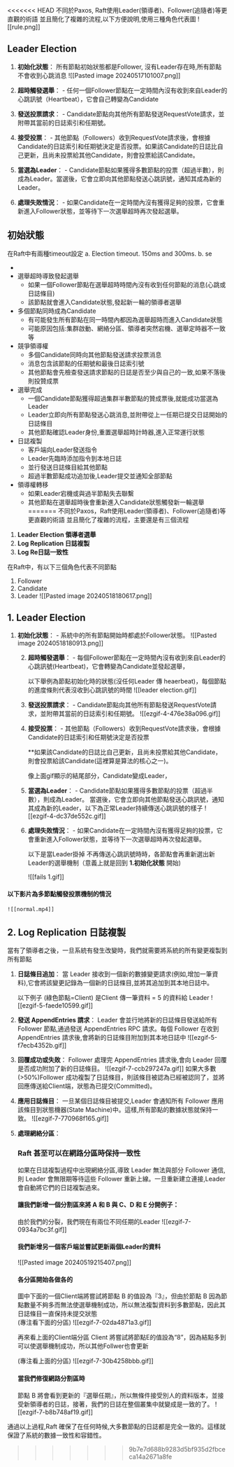 <<<<<<< HEAD
不同於Paxos, Raft使用Leader(領導者)、Follower(追隨者)等更直觀的術語
並且簡化了複雜的流程,以下方便說明,使用三種角色代表圖
![[rule.png]]

## Leader Election 

 1. **初始化狀態**： 所有節點初始狀態都是Follower, 沒有Leader存在時,所有節點不會收到心跳消息
   ![[Pasted image 20240517101007.png]]

 
 2. **超時觸發選舉**： - 任何一個Follower節點在一定時間內沒有收到來自Leader的心跳訊號（Heartbeat），它會自己轉變為Candidate
 
  
  
 3. **發送投票請求**： - Candidate節點向其他所有節點發送RequestVote請求，並附帶其當前的日誌索引和任期號。 
  
  
  
 4. **接受投票**： - 其他節點（Followers）收到RequestVote請求後，會根據Candidate的日誌索引和任期號決定是否投票。如果該Candidate的日誌比自己更新，且尚未投票給其他Candidate，則會投票給該Candidate。 
  
  
  
 5. **當選為Leader**： - Candidate節點如果獲得多數節點的投票（超過半數），則成為Leader。當選後，它會立即向其他節點發送心跳訊號，通知其成為新的Leader。 
  
  
  
 6. **處理失敗情況**： - 如果Candidate在一定時間內沒有獲得足夠的投票，它會重新進入Follower狀態，並等待下一次選舉超時再次發起選舉。
  
  
  
## 初始狀態


 在Raft中有兩種timeout設定
		a. Election timeout.
			150ms and 300ms.
		b. se








- 
- 選舉超時導致發起選舉
    - 如果一個Follower節點在選舉超時時間內沒有收到任何節點的消息(心跳或日誌條目)
    - 該節點就會進入Candidate狀態,發起新一輪的領導者選舉
- 多個節點同時成為Candidate
    - 有可能發生所有節點在同一時間內都因為選舉超時而進入Candidate狀態
    - 可能原因包括:集群啟動、網絡分區、領導者突然宕機、選舉定時器不一致等
- 競爭領導權
    - 多個Candidate同時向其他節點發送請求投票消息
    - 消息包含該節點的任期號和最後日誌索引號
    - 其他節點會先檢查發送請求節點的日誌是否至少與自己的一致,如果不落後則投贊成票
- 選舉完成
    - 一個Candidate節點獲得超過集群半數節點的贊成票後,就能成功當選為Leader
    - Leader立即向所有節點發送心跳消息,並附帶從上一任期已提交日誌開始的日誌條目
    - 其他節點確認Leader身份,重置選舉超時計時器,進入正常運行狀態
- 日誌複製
    - 客戶端向Leader發送指令
    - Leader先臨時添加指令到本地日誌
    - 並行發送日誌條目給其他節點
    - 超過半數節點成功追加後,Leader提交並通知全部節點
- 領導權轉移
    - 如果Leader宕機或與過半節點失去聯繫
    - 其他節點在選舉超時後會重新進入Candidate狀態觸發新一輪選舉
=======
不同於Paxos，Raft使用Leader(領導者)、Follower(追隨者)等更直觀的術語
並且簡化了複雜的流程，主要還是有三個流程

1. **Leader Election 領導者選舉**
2. **Log Replication 日誌複製**
3. **Log Re日誌一致性**

在Raft中，有以下三個角色代表不同節點
1. Follower
2. Candidate
3. Leader
![[Pasted image 20240518180617.png]]

## 1. Leader Election

1. **初始化狀態**： - 系統中的所有節點開始時都處於Follower狀態。 
	   ![[Pasted image 20240518180913.png]]
	   
	2. **超時觸發選舉**： - 每個Follower節點在一定時間內沒有收到來自Leader的心跳訊號(Heartbeat)，它會轉變為Candidate並發起選舉，
	   
	   以下舉例為節點初始化時的狀態(沒任何Leader 傳 heaerbeat)，每個節點的進度條則代表沒收到心跳訊號的時間
	   ![[leader election.gif]]

	3. **發送投票請求**： - Candidate節點向其他所有節點發送RequestVote請求，並附帶其當前的日誌索引和任期號。 
	   ![[ezgif-4-476e38a096.gif]]

	4. **接受投票**： - 其他節點（Followers）收到RequestVote請求後，會根據Candidate的日誌索引和任期號決定是否投票
	   
	   **如果該Candidate的日誌比自己更新，且尚未投票給其他Candidate，則會投票給該Candidate(這裡算是算法的核心之一)。
	   
	   像上面gif顯示的結尾部分，Candidate變成Leader，
	   
	1. **當選為Leader**： - Candidate節點如果獲得多數節點的投票（超過半數），則成為Leader。
	   當選後，它會立即向其他節點發送心跳訊號，通知其成為新的Leader，以下為正常Leader持續傳送心跳訊號的樣子
	   ![[ezgif-4-dc37de552c.gif]]
	   
	6. **處理失敗情況**： - 如果Candidate在一定時間內沒有獲得足夠的投票，它會重新進入Follower狀態，並等待下一次選舉超時再次發起選舉。
	   
	   以下是當Leader掛掉 不再傳送心跳訊號時時，各節點會再重新選出新Leader的選舉機制（意義上就是回到 **1.初始化狀態** 開始)
	   
	   ![[fails 1.gif]]
#### 以下影片為多節點觸發投票機制的情況	
	![[normal.mp4]]

## 2. Log Replication 日誌複製

當有了領導者之後，一旦系統有發生改變時，我們就需要將系統的所有變更複製到所有節點

1. **日誌條目追加**：
   當 Leader 接收到一個新的數據變更請求(例如,增加一筆資料),它會將該變更記錄為一個新的日誌條目,並將其追加到其本地日誌中。
   
   以下例子 (綠色節點=Client) 是Client 傳一筆資料 = 5 的資料給 Leader 
    ![[ezgif-5-faede10599.gif]]
   
2. **發送 AppendEntries 請求**：
   Leader 會並行地將新的日誌條目發送給所有 Follower 節點,通過發送 AppendEntries RPC 請求。每個 Follower 在收到 AppendEntries 請求後,會將新的日誌條目附加到其本地日誌中
![[ezgif-5-f7ecb4352b.gif]]

3. **回覆成功或失敗**：
   Follower 處理完 AppendEntries 請求後,會向 Leader 回覆是否成功附加了新的日誌條目。
   ![[ezgif-7-ccb297247a.gif]]
   如果大多數(>50%)Follower 成功複製了日誌條目，則該條目被認為已經被認同了，並將回應傳送給Client端，狀態為已提交(Committed)。

4. **應用日誌條目**：
   一旦某個日誌條目被提交,Leader 會通知所有 Follower 應用該條目到狀態機器(State Machine)中。這樣,所有節點的數據狀態就保持一致。
      ![[ezgif-7-770968f165.gif]]
      
      
5. **處理網絡分區**：
   ### Raft 甚至可以在網路分區時保持一致性
   如果在日誌複製過程中出現網絡分區,導致 Leader 無法與部分 Follower 通信,則 Leader 會無限期等待這些 Follower 重新上線。一旦重新建立連接,Leader 會自動將它們的日誌複製過來。
   
   #### 讓我們新增一個分割區來將 A 和 B 與 C、D 和 E 分開例子：
   由於我們的分裂，我們現在有兩位不同任期的Leader
   ![[ezgif-7-0934a7bc3f.gif]]
   
   #### 我們新增另一個客戶端並嘗試更新兩個Leader的資料
   ![[Pasted image 20240519215407.png]]

   #### 各分區開始各做各的
   
   圖中下面的一個Client端將嘗試將節點 B 的值設為『3』，但由於節點 B 因為節點數量不夠多而無法使選舉機制成功，所以無法複製資料到多數節點，因此其日誌條目一直保持未提交狀態   
   (專注看下面的分區)
   ![[ezgif-7-02da4871a3.gif]]
   
   再來看上面的Client端分區
   Client 將嘗試將節點E的值設為“8”，因為結點多到可以使選舉機制成功，所以其他Follwer也會更新
   
   (專注看上面的分區)
   ![[ezgif-7-30b4258bbb.gif]]
   

   #### 當我們修復網路分割區時

   節點 B 將會看到更新的『選舉任期』，所以無條件接受別人的資料版本，並接受新領導者的日誌，接著，我們的日誌在整個叢集中就變成是一致的了。
	![[ezgif-7-b8b748af19.gif]]


通過以上過程,Raft 確保了在任何時候,大多數節點的日誌都是完全一致的。這樣就保證了系統的數據一致性和容錯性。
>>>>>>> 9b7e7d688b9283d5bf935d2fbceca14a2671a8fe
